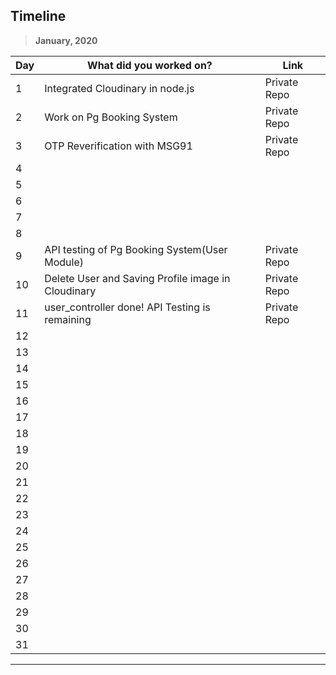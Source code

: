 ## Timeline

> **January, 2020**

| Day | What did you worked on?                            | Link         |
| --- | -------------------------------------------------- | ------------ |
| 1   | Integrated Cloudinary in node.js                   | Private Repo |
| 2   | Work on Pg Booking System                          | Private Repo |
| 3   | OTP Reverification with MSG91                      | Private Repo |
| 4   |                                                    |              |
| 5   |                                                    |              |
| 6   |                                                    |              |
| 7   |                                                    |              |
| 8   |                                                    |              |
| 9   | API testing of Pg Booking System(User Module)      | Private Repo |
| 10  | Delete User and Saving Profile image in Cloudinary | Private Repo |
| 11  | user_controller done! API Testing is remaining     | Private Repo |
| 12  |                                                    |              |
| 13  |                                                    |              |
| 14  |                                                    |              |
| 15  |                                                    |              |
| 16  |                                                    |              |
| 17  |                                                    |              |
| 18  |                                                    |              |
| 19  |                                                    |              |
| 20  |                                                    |              |
| 21  |                                                    |              |
| 22  |                                                    |              |
| 23  |                                                    |              |
| 24  |                                                    |              |
| 25  |                                                    |              |
| 26  |                                                    |              |
| 27  |                                                    |              |
| 28  |                                                    |              |
| 29  |                                                    |              |
| 30  |                                                    |              |
| 31  |                                                    |              |

---

